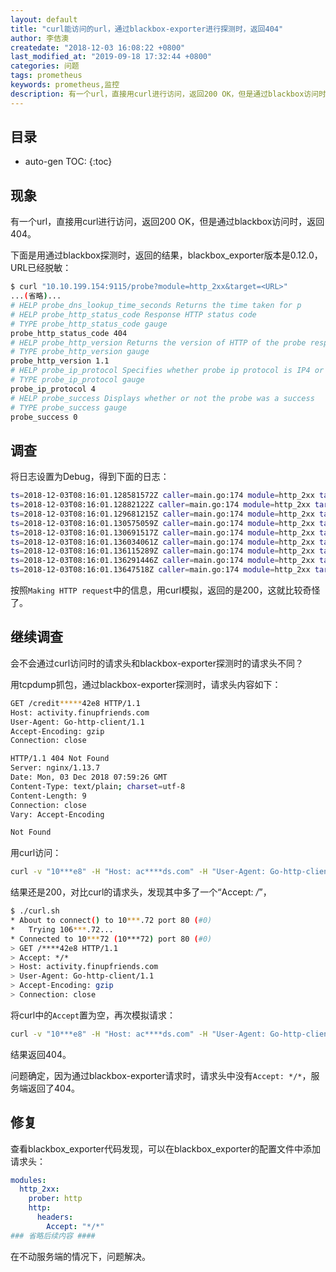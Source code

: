 ```yaml
---
layout: default
title: "curl能访问的url，通过blackbox-exporter进行探测时，返回404"
author: 李佶澳
createdate: "2018-12-03 16:08:22 +0800"
last_modified_at: "2019-09-18 17:32:44 +0800"
categories: 问题
tags: prometheus
keywords: prometheus,监控
description: 有一个url，直接用curl进行访问，返回200 OK，但是通过blackbox访问时，返回404
---
```


## 目录
* auto-gen TOC:
{:toc}

## 现象

有一个url，直接用curl进行访问，返回200 OK，但是通过blackbox访问时，返回404。

下面是用通过blackbox探测时，返回的结果，blackbox_exporter版本是0.12.0，URL已经脱敏：

```bash
$ curl "10.10.199.154:9115/probe?module=http_2xx&target=<URL>"
...(省略)...
# HELP probe_dns_lookup_time_seconds Returns the time taken for p
# HELP probe_http_status_code Response HTTP status code
# TYPE probe_http_status_code gauge
probe_http_status_code 404
# HELP probe_http_version Returns the version of HTTP of the probe response
# TYPE probe_http_version gauge
probe_http_version 1.1
# HELP probe_ip_protocol Specifies whether probe ip protocol is IP4 or IP6
# TYPE probe_ip_protocol gauge
probe_ip_protocol 4
# HELP probe_success Displays whether or not the probe was a success
# TYPE probe_success gauge
probe_success 0
```

## 调查

将日志设置为Debug，得到下面的日志：

```bash
ts=2018-12-03T08:16:01.128581572Z caller=main.go:174 module=http_2xx target=<URL>/ level=debug msg="Beginning probe" probe=http timeout_seconds=9.5
ts=2018-12-03T08:16:01.12882122Z caller=main.go:174 module=http_2xx target=<URL>/ level=debug msg="Resolving target address" preferred_ip_protocol=ip6
ts=2018-12-03T08:16:01.129681215Z caller=main.go:174 module=http_2xx target=<URL>/ level=debug msg="Resolution with preferred IP protocol failed, attempting fallback protocol" fallback_protocol=ip4 err="address activity.finupfriends.com: no suitable address found"
ts=2018-12-03T08:16:01.130575059Z caller=main.go:174 module=http_2xx target=<URL>/ level=debug msg="Resolved target address" ip=106.75.95.72
ts=2018-12-03T08:16:01.130691517Z caller=main.go:174 module=http_2xx target=<URL>/ level=debug msg="Making HTTP request" url=http://[10<IP地址>72]/<URL> host=<域名>
ts=2018-12-03T08:16:01.136034061Z caller=main.go:174 module=http_2xx target=<URL>/ level=debug msg="Received HTTP response" status_code=404
ts=2018-12-03T08:16:01.136115289Z caller=main.go:174 module=http_2xx target=<URL>/ level=debug msg="Invalid HTTP response status code, wanted 2xx" status_code=404
ts=2018-12-03T08:16:01.136291446Z caller=main.go:174 module=http_2xx target=<URL>/ level=debug msg="Response timings for roundtrip" roundtrip=0 start=2018-12-03T16:16:01.130830436+08:00 dnsDone=2018-12-03T16:16:01.130830436+08:00 connectDone=2018-12-03T16:16:01.132190408+08:00 gotConn=2018-12-03T16:16:01.132217722+08:00 responseStart=2018-12-03T16:16:01.135956713+08:00 end=2018-12-03T16:16:01.135991688+08:00
ts=2018-12-03T08:16:01.13647518Z caller=main.go:174 module=http_2xx target=<URL>/ level=debug msg="Probe failed" duration_seconds=0.007791544
```

按照`Making HTTP request`中的信息，用curl模拟，返回的是200，这就比较奇怪了。

## 继续调查

会不会通过curl访问时的请求头和blackbox-exporter探测时的请求头不同？

用tcpdump抓包，通过blackbox-exporter探测时，请求头内容如下：

```bash
GET /credit*****42e8 HTTP/1.1
Host: activity.finupfriends.com
User-Agent: Go-http-client/1.1
Accept-Encoding: gzip
Connection: close

HTTP/1.1 404 Not Found
Server: nginx/1.13.7
Date: Mon, 03 Dec 2018 07:59:26 GMT
Content-Type: text/plain; charset=utf-8
Content-Length: 9
Connection: close
Vary: Accept-Encoding

Not Found
```

用curl访问：

```bash
curl -v "10***e8" -H "Host: ac****ds.com" -H "User-Agent: Go-http-client/1.1" -H "Accept-Encoding: gzip" -H "Connection: close" 
```

结果还是200，对比curl的请求头，发现其中多了一个“Accept: */*”，

```bash
$ ./curl.sh
* About to connect() to 10***.72 port 80 (#0)
*   Trying 106***.72...
* Connected to 10***72 (10***72) port 80 (#0)
> GET /****42e8 HTTP/1.1
> Accept: */*
> Host: activity.finupfriends.com
> User-Agent: Go-http-client/1.1
> Accept-Encoding: gzip
> Connection: close
```

将curl中的`Accept`置为空，再次模拟请求：

```bash
curl -v "10***e8" -H "Host: ac****ds.com" -H "User-Agent: Go-http-client/1.1" -H "Accept-Encoding: gzip" -H "Connection: close" -H "Accept: "
```

结果返回404。

问题确定，因为通过blackbox-exporter请求时，请求头中没有`Accept: */*`，服务端返回了404。

## 修复

查看blackbox_exporter代码发现，可以在blackbox_exporter的配置文件中添加请求头：

```yaml
modules:
  http_2xx:
    prober: http
    http:
      headers:
        Accept: "*/*"
### 省略后续内容 ####
```

在不动服务端的情况下，问题解决。
